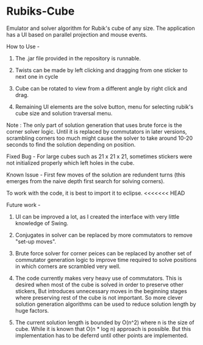 # Rubiks-Cube
Emulator and solver algorithm for Rubik's cube of any size. The application has a UI based on parallel projection and mouse events.

How to Use -

1) The .jar file provided in the repository is runnable.

2) Twists can be made by left clicking and dragging from one sticker to next one in cycle

3) Cube can be rotated to view from a different angle by right click and drag.

4) Remaining UI elements are the solve button, menu for selecting rubik's cube size and solution traversal menu.

Note : The only part of solution generation that uses brute force is the corner solver logic. Until it is replaced by commutators in later versions, scrambling corners too much might cause the solver to take around 10-20 seconds to find the solution depending on position.

Fixed Bug - For large cubes such as 21 x 21 x 21, sometimes stickers were not initialized properly which left holes in the cube.

Known Issue - First few moves of the solution are redundent turns (this emerges from the naive depth first search for solving corners).

To work with the code, it is best to import it to eclipse.
<<<<<<< HEAD

Future work -

1) UI can be improved a lot, as I created the interface with very little knowledge of Swing.

2) Conjugates in solver can be replaced by more commutators to remove "set-up moves".

3) Brute force solver for corner peices can be replaced by another set of commutator generation logic to improve time required to solve positions in which corners are scrambled very well.

4) The code currently makes very heavy use of commutators. This is desired when most of the cube is solved in order to preserve other stickers, But introduces unnecessary moves in the beginning stages where preserving rest of the cube is not important. So more clever solution generation algorithms can be used to reduce solution length by huge factors.

5) The current solution length is bounded by O(n^2) where n is the size of cube. While it is known that O(n * log n) approach is possible. But this implementation has to be deferrd until other points are implemented.
